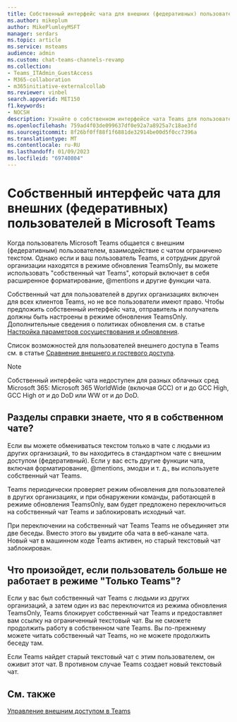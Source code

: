 ```yaml
---
title: Собственный интерфейс чата для внешних (федеративных) пользователей в Microsoft Teams
ms.author: mikeplum
author: MikePlumleyMSFT
manager: serdars
ms.topic: article
ms.service: msteams
audience: admin
ms.custom: chat-teams-channels-revamp
ms.collection:
- Teams_ITAdmin_GuestAccess
- M365-collaboration
- m365initiative-externalcollab
ms.reviewer: vinbel
search.appverid: MET150
f1.keywords:
- NOCSH
description: Узнайте о собственном интерфейсе чата Teams для пользователей внешнего доступа (федеративного) в Microsoft Teams, где оба пользователя находятся в режиме обновления TeamsOnly.
ms.openlocfilehash: 759ad4f03de099637df0e92a7a8925a7c18ae3fd
ms.sourcegitcommit: 8f26bf0ff88f1f6881de32914be00d5f0cc7396a
ms.translationtype: MT
ms.contentlocale: ru-RU
ms.lasthandoff: 01/09/2023
ms.locfileid: "69740804"
---
```

# <a name="native-chat-experience-for-external-federated-users-in-microsoft-teams"></a>Собственный интерфейс чата для внешних (федеративных) пользователей в Microsoft Teams

Когда пользователь Microsoft Teams общается с внешним (федеративным) пользователем, взаимодействие с чатом ограничено текстом. Однако если и ваш пользователь Teams, и сотрудник другой организации находятся в режиме обновления TeamsOnly, вы можете использовать "собственный чат Teams", который включает в себя расширенное форматирование, @mentions и другие функции чата.

Собственный чат для пользователей в других организациях включен для всех клиентов Teams, но не все пользователи имеют право. Чтобы предложить собственный интерфейс чата, отправитель и получатель должны быть настроены в режиме обновления TeamsOnly. Дополнительные сведения о политиках обновления см. в статье [Настройка параметров сосуществования и обновления](setting-your-coexistence-and-upgrade-settings.md).

Список возможностей для пользователей внешнего доступа в Teams см. в статье [Сравнение внешнего и гостевого доступа](communicate-with-users-from-other-organizations.md#compare-external-and-guest-access).

> [!NOTE]
> Собственный интерфейс чата недоступен для разных облачных сред Microsoft 365: Microsoft 365 WorldWide (включая GCC) от и до GCC High, GCC High от и до DoD или WW от и до DoD.

## <a name="how-do-i-know-if-im-in-a-native-chat"></a>Разделы справки знаете, что я в собственном чате?

Если вы можете обмениваться текстом только в чате с людьми из других организаций, то вы находитесь в стандартном чате с внешним доступом (федеративный). Если у вас есть другие функции чата, включая форматирование, @mentions, эмодзи и т. д., вы используете собственный чат Teams. 

Teams периодически проверяет режим обновления для пользователей в других организациях, и при обнаружении команды, работающей в режиме обновления TeamsOnly, вам будет предложено переключиться на собственный чат Teams и заблокировать исходный чат.

При переключении на собственный чат Teams Teams не объединяет эти две беседы. Вместо этого вы увидите оба чата в веб-канале чата. Новый чат в машинном коде Teams активен, но старый текстовый чат заблокирован.



## <a name="what-happens-if-a-user-isnt-in-teams-only-mode-anymore"></a>Что произойдет, если пользователь больше не работает в режиме "Только Teams"?

Если у вас был собственный чат Teams с людьми из других организаций, а затем один из вас переключится из режима обновления TeamsOnly, Teams блокирует собственный чат Teams и предоставляет вам ссылку на ограниченный текстовый чат. Вы не сможете продолжить работу в собственном чате Teams. Вы по-прежнему можете читать собственный чат Teams, но не можете продолжить беседу там.

Если Teams найдет старый текстовый чат с этим пользователем, он оживит этот чат. В противном случае Teams создает новый текстовый чат.


## <a name="related-topics"></a>См. также

[Управление внешним доступом в Teams](manage-external-access.md)
